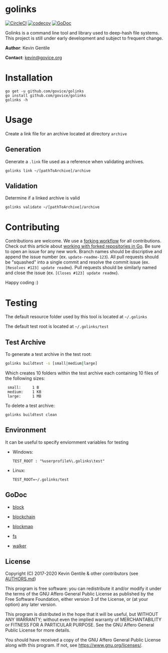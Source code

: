 # golinks
[![CircleCI](https://circleci.com/gh/govice/golinks/tree/master.svg?style=svg)](https://circleci.com/gh/govice/golinks/tree/master)
[![codecov](https://codecov.io/gh/govice/golinks/branch/master/graph/badge.svg)](https://codecov.io/gh/govice/golinks)
[![GoDoc](https://godoc.org/github.com/govice/golinks?status.svg)](https://godoc.org/github.com/govice/golinks)



Golinks is a command line tool and library used to deep-hash file systems. This project is still under early development and subject to frequent change.

**Author**:     Kevin Gentile

**Contact**:    kevin@govice.org


# Installation
```
go get -u github.com/govice/golinks
go install github.com/govice/golinks
golinks -h
```

# Usage

Create a link file for an archive located at directory `archive`

## Generation
Generate a `.link` file used as a reference when validating archives.
```
golinks link ~/[pathToArchive]/archive
```

## Validation
Determine if a linked archive is valid
```
golinks validate ~/[pathToArchive]/archive
```


# Contributing
Contributions are welcome. We use a [forking workflow](https://www.atlassian.com/git/tutorials/comparing-workflows/forking-workflow) for all contributions.
 Check out this article about [working with forked repositories in Go](https://blog.sgmansfield.com/2016/06/working-with-forks-in-go/).
Be sure to open an issue for any new work. 
Branch names should be discriptive and append the issue number (ex. `update-readme-123`).
All pull requests should be "squashed" into a single commit and resolve the commit issue (ex. `[Resolves #123] update readme`). 
Pull requests should be similarly named and close the issue (ex. `[Closes #123] update readme`).

Happy coding :)


# Testing

The default resource folder used by this tool is located at `~/.golinks`

The default test root is located at `~/.golinks/test`

## Test Archive

To generate a test archive in the test root:
```bash
golinks buildtest -s [small|medium|large]
```
Which creates 10 folders within the test archive each containing 10 files of the following sizes:
```
 small:     1 B
 medium:    1 KB
 large:     1 MB
```
To delete a test archive:
```
golinks buildtest clean
```

## Environment

It can be useful to specify enviornment variables for testing

* Windows:

    ```
    TEST_ROOT : "%userprofile%\.golinks\test"
    ```

* Linux:
    ```
    TEST_ROOT=~/.golinks/test
    ```


## GoDoc

* [block](https://godoc.org/github.com/govice/goLinks/block)

* [blockchain](https://godoc.org/github.com/govice/goLinks/blockchain)

* [blockmap](https://godoc.org/github.com/govice/goLinks/blockmap)

* [fs](https://godoc.org/github.com/govice/goLinks/fs)

* [walker](https://godoc.org/github.com/govice/goLinks/walker)


## License
Copyright (C) 2017-2020 Kevin Gentile & other contributors (see [AUTHORS.md](./AUTHORS.md))

This program is free software: you can redistribute it and/or modify
it under the terms of the GNU Affero General Public License as published
by the Free Software Foundation, either version 3 of the License, or
(at your option) any later version.

This program is distributed in the hope that it will be useful,
but WITHOUT ANY WARRANTY; without even the implied warranty of
MERCHANTABILITY or FITNESS FOR A PARTICULAR PURPOSE.  See the
GNU Affero General Public License for more details.

You should have received a copy of the GNU Affero General Public License
along with this program.  If not, see <https://www.gnu.org/licenses/>.
